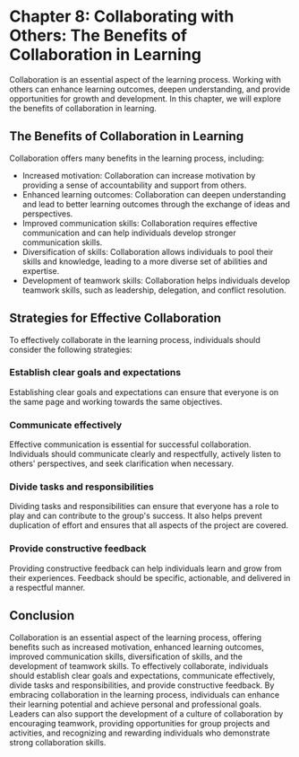 Chapter 8: Collaborating with Others: The Benefits of Collaboration in Learning
===============================================================================

Collaboration is an essential aspect of the learning process. Working with others can enhance learning outcomes, deepen understanding, and provide opportunities for growth and development. In this chapter, we will explore the benefits of collaboration in learning.

The Benefits of Collaboration in Learning
-----------------------------------------

Collaboration offers many benefits in the learning process, including:

* Increased motivation: Collaboration can increase motivation by providing a sense of accountability and support from others.
* Enhanced learning outcomes: Collaboration can deepen understanding and lead to better learning outcomes through the exchange of ideas and perspectives.
* Improved communication skills: Collaboration requires effective communication and can help individuals develop stronger communication skills.
* Diversification of skills: Collaboration allows individuals to pool their skills and knowledge, leading to a more diverse set of abilities and expertise.
* Development of teamwork skills: Collaboration helps individuals develop teamwork skills, such as leadership, delegation, and conflict resolution.

Strategies for Effective Collaboration
--------------------------------------

To effectively collaborate in the learning process, individuals should consider the following strategies:

### Establish clear goals and expectations

Establishing clear goals and expectations can ensure that everyone is on the same page and working towards the same objectives.

### Communicate effectively

Effective communication is essential for successful collaboration. Individuals should communicate clearly and respectfully, actively listen to others' perspectives, and seek clarification when necessary.

### Divide tasks and responsibilities

Dividing tasks and responsibilities can ensure that everyone has a role to play and can contribute to the group's success. It also helps prevent duplication of effort and ensures that all aspects of the project are covered.

### Provide constructive feedback

Providing constructive feedback can help individuals learn and grow from their experiences. Feedback should be specific, actionable, and delivered in a respectful manner.

Conclusion
----------

Collaboration is an essential aspect of the learning process, offering benefits such as increased motivation, enhanced learning outcomes, improved communication skills, diversification of skills, and the development of teamwork skills. To effectively collaborate, individuals should establish clear goals and expectations, communicate effectively, divide tasks and responsibilities, and provide constructive feedback. By embracing collaboration in the learning process, individuals can enhance their learning potential and achieve personal and professional goals. Leaders can also support the development of a culture of collaboration by encouraging teamwork, providing opportunities for group projects and activities, and recognizing and rewarding individuals who demonstrate strong collaboration skills.
